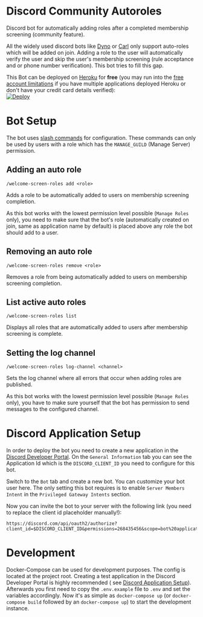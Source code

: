 # Discord Community Autoroles

Discord bot for automatically adding roles after a completed membership screening (community feature).

All the widely used discord bots like [Dyno](https://dyno.gg) or [Carl](https://carl.gg) only support auto-roles which
will be added on join. Adding a role to the user will automatically verify the user and skip the user's membership
screening (rule acceptance and or phone number verification). This bot tries to fill this gap.

This Bot can be deployed on [Heroku](https://heroku.com) for **free** (you may run into
the [free account limitations](https://devcenter.heroku.com/articles/free-dyno-hours#free-dyno-hour-pool) if you have
multiple applications deployed Heroku or don't have your credit card details verified):   
[![Deploy](https://www.herokucdn.com/deploy/button.svg)](https://heroku.com/deploy)

# Bot Setup

The bot uses [slash commands](https://support.discord.com/hc/de/articles/1500000368501-Slash-Commands-FAQ) for
configuration. These commands can only be used by users with a role which has the `MANAGE_GUILD` (Manage Server)
permission.

## Adding an auto role

```
/welcome-screen-roles add <role> 
```

Adds a role to be automatically added to users on membership screening completion.

As this bot works with the lowest permission level possible (`Manage Roles` only), you need to make sure that the bot's
role (automatically created on join, same as application name by default) is placed above any role the bot should add to
a user.

## Removing an auto role

```
/welcome-screen-roles remove <role> 
```

Removes a role from being automatically added to users on membership screening completion.

## List active auto roles

```
/welcome-screen-roles list 
```

Displays all roles that are automatically added to users after membership screening is complete.

## Setting the log channel

```
/welcome-screen-roles log-channel <channel>
```

Sets the log channel where all errors that occur when adding roles are published.

As this bot works with the lowest permission level possible (`Manage Roles` only), you have to make sure yourself that
the bot has permission to send messages to the configured channel.

# Discord Application Setup

In order to deploy the bot you need to create a new application in
the [Discord Developer Portal](https://discord.com/developers). On the `General Information` tab you can see the
Application Id which is the `DISCORD_CLIENT_ID` you need to configure for this bot.

Switch to the `Bot` tab and create a new bot. You can customize your bot user here. The only setting this bot requires
is to enable `Server Members Intent` in the `Privileged Gateway Intents` section.

Now you can invite the bot to your server with the following link (you need to replace the client id placeholder
manually!):

```
https://discord.com/api/oauth2/authorize?client_id=$DISCORD_CLIENT_ID&permissions=268435456&scope=bot%20applications.commands
```

# Development

Docker-Compose can be used for development purposes. The config is located at the project root. Creating a test
application in the Discord Developer Portal is highly recommended (
see [Discord Application Setup](#discord-application-setup)). Afterwards you first need to copy the `.env.example`
file to `.env` and set the variables accordingly. Now it's as simple as `docker-compose up` (or `docker-compose build`
followed by an `docker-compose up`) to start the development instance.
